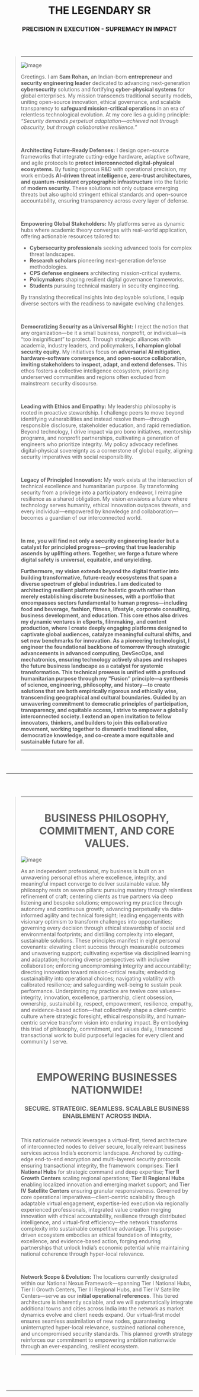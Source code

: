<br><br><br><br>


<h1 align="center">THE LEGENDARY SR</h1>
<h3 align="center">PRECISION IN EXECUTION - SUPREMACY IN IMPACT</h3>

<br><br>
 
> -----
>
> ![image](https://yt3.ggpht.com/-5opiqR9hYFZehI9g5QTrB7km5Vwijk985ssSpmQQlq0amwmwqnGzGuX30LiyZie0So7NdSjEpQWNA=s1120-rw-nd-v1)
>
> 
> Greetings. I am **Sam Rohan,** an Indian-born **entrepreneur** and **security engineering leader** dedicated to advancing next-generation **cybersecurity** solutions and fortifying **cyber-physical systems** for global enterprises. My mission transcends traditional security models, uniting open-source innovation, ethical governance, and scalable transparency to **safeguard mission-critical operations** in an era of relentless technological evolution. At my core lies a guiding principle: *“Security demands perpetual adaptation—achieved not through obscurity, but through collaborative resilience.”*  
>
> <br>
>
> **Architecting Future-Ready Defenses:** I design open-source frameworks that integrate cutting-edge hardware, adaptive software, and agile protocols to **protect interconnected digital-physical ecosystems.** By fusing rigorous R&D with operational precision, my work embeds **AI-driven threat intelligence, zero-trust architectures, and quantum-resistant cryptographic infrastructure** into the fabric of **modern security.** These solutions not only outpace emerging threats but also uphold stringent ethical standards and open-source accountability, ensuring transparency across every layer of defense.  
>
> <br>
>
> **Empowering Global Stakeholders:** My platforms serve as dynamic hubs where academic theory converges with real-world application, offering actionable resources tailored to:
>
>- **Cybersecurity professionals** seeking advanced tools for complex threat landscapes.  
>- **Research scholars** pioneering next-generation defense methodologies.  
>- **CPS defense engineers** architecting mission-critical systems.  
> - **Policymakers** shaping resilient digital governance frameworks.  
> - **Students** pursuing technical mastery in security engineering.  
>
> By translating theoretical insights into deployable solutions, I equip diverse sectors with the readiness to navigate evolving challenges.  
>
> <br>
>
> **Democratizing Security as a Universal Right:** I reject the notion that any organization—be it a small business, nonprofit, or individual—is “too insignificant” to protect. Through strategic alliances with academia, industry leaders, and policymakers, **I champion global security equity.** My initiatives focus on **adversarial AI mitigation, hardware-software convergence, and open-source collaboration, inviting stakeholders to inspect, adapt, and extend defenses.** This ethos fosters a collective intelligence ecosystem, prioritizing underserved communities and regions often excluded from mainstream security discourse.  
>
> <br>
>
> **Leading with Ethics and Empathy:** My leadership philosophy is rooted in proactive stewardship. I challenge peers to move beyond identifying vulnerabilities and instead resolve them—through responsible disclosure, stakeholder education, and rapid remediation. Beyond technology, I drive impact via pro bono initiatives, mentorship programs, and nonprofit partnerships, cultivating a generation of engineers who prioritize integrity. My policy advocacy redefines digital-physical sovereignty as a cornerstone of global equity, aligning security imperatives with social responsibility.  
>
> <br>
>
> **Legacy of Principled Innovation:** My work exists at the intersection of technical excellence and humanitarian purpose. By transforming security from a privilege into a participatory endeavor, I reimagine resilience as a shared obligation. My vision *envisions* a future where technology serves humanity, ethical innovation outpaces threats, and every individual—empowered by knowledge and collaboration—becomes a guardian of our interconnected world.  
>
> <br>
>
> **In me, you will find not only a security engineering leader but a catalyst for principled progress—proving that true leadership ascends by uplifting others. Together, we forge a future where digital safety is universal, equitable, and unyielding.** 
>
> **Furthermore, my vision extends beyond the digital frontier into building transformative, future-ready ecosystems that span a diverse spectrum of global industries. I am dedicated to architecting resilient platforms for holistic growth rather than merely establishing discrete businesses, with a portfolio that encompasses sectors fundamental to human progress—including food and beverage, fashion, fitness, lifestyle, corporate consulting, business development, and education. This core ethos also drives my dynamic ventures in eSports, filmmaking, and content production, where I create deeply engaging platforms designed to captivate global audiences, catalyze meaningful cultural shifts, and set new benchmarks for innovation. As a pioneering technologist, I engineer the foundational backbone of tomorrow through strategic advancements in advanced computing, DevSecOps, and mechatronics, ensuring technology actively shapes and reshapes the future business landscape as a catalyst for systemic transformation. This technical prowess is unified with a profound humanitarian purpose through my "Fusion" principle—a synthesis of science, engineering, philosophy, and history—to create solutions that are both empirically rigorous and ethically wise, transcending geographical and cultural boundaries. Guided by an unwavering commitment to democratic principles of participation, transparency, and equitable access, I strive to empower a globally interconnected society. I extend an open invitation to fellow innovators, thinkers, and builders to join this collaborative movement, working together to dismantle traditional silos, democratize knowledge, and co-create a more equitable and sustainable future for all.**
>
> -----


<br><br>

-----

<br><br>



> ---
>
> <h1 align="center">BUSINESS PHILOSOPHY, COMMITMENT, AND CORE VALUES.</h1>
>
> ![image](https://yt3.ggpht.com/RLQjhiWj8HnOYaSM94wtpPDOWD7OdVM-28vIqhmgSnDq6tnv2rCr_5fT85MtgTQf57004kL9QHvWjA=s1120-rw-nd-v1)
>
>
> As an independent professional, my business is built on an unwavering personal ethos where excellence, integrity, and meaningful impact converge to deliver sustainable value. My philosophy rests on seven pillars: pursuing mastery through relentless refinement of craft; centering clients as true partners via deep listening and bespoke solutions; empowering my practice through autonomy and continuous growth; advancing perpetually via data-informed agility and technical foresight; leading engagements with visionary optimism to transform challenges into opportunities; governing every decision through ethical stewardship of social and environmental footprints; and distilling complexity into elegant, sustainable solutions. These principles manifest in eight personal covenants: elevating client success through measurable outcomes and unwavering support; cultivating expertise via disciplined learning and adaptation; honoring diverse perspectives with inclusive collaboration; enforcing uncompromising integrity and accountability; directing innovation toward mission-critical results; embedding sustainability into operational choices; navigating volatility with calibrated resilience; and safeguarding well-being to sustain peak performance. Underpinning my practice are twelve core values—integrity, innovation, excellence, partnership, client obsession, ownership, sustainability, respect, empowerment, resilience, empathy, and evidence-based action—that collectively shape a client-centric culture where strategic foresight, ethical responsibility, and human-centric service transform vision into enduring impact. By embodying this triad of philosophy, commitment, and values daily, I transcend transactional work to build purposeful legacies for every client and community I serve.
>
> <br>
>
> <h1 align="center">EMPOWERING BUSINESSES NATIONWIDE!</h1>
> <h3 align="center">SECURE. STRATEGIC. SEAMLESS. SCALABLE BUSINESS ENABLEMENT ACROSS INDIA.</h3>
>
> <br>
>
> This nationwide network leverages a virtual-first, tiered architecture of interconnected nodes to deliver secure, locally relevant business services across India’s economic landscape. Anchored by cutting-edge end-to-end encryption and multi-layered security protocols ensuring transactional integrity, the framework comprises: **Tier I National Hubs** for strategic command and deep expertise; **Tier II Growth Centers** scaling regional operations; **Tier III Regional Hubs** enabling localized innovation and emerging market support; and **Tier IV Satellite Centers** ensuring granular responsiveness. Governed by core operational imperatives—client-centric scalability through adaptable virtual engagement, expertise-led execution via regionally experienced professionals, integrated value creation merging innovation with ethical accountability, resilience through distributed intelligence, and virtual-first efficiency—the network transforms complexity into sustainable competitive advantage. This purpose-driven ecosystem embodies an ethical foundation of integrity, excellence, and evidence-based action, forging enduring partnerships that unlock India’s economic potential while maintaining national coherence through hyper-local relevance. 
>
> <br>
>
> **Network Scope & Evolution:** The locations currently designated within our National Nexus Framework—spanning Tier I National Hubs, Tier II Growth Centers, Tier III Regional Hubs, and Tier IV Satellite Centers—serve as our **initial operational references**. This tiered architecture is inherently scalable, and we will systematically integrate additional towns and cities across India into the network as market dynamics evolve and client needs expand. Our virtual-first model ensures seamless assimilation of new nodes, guaranteeing uninterrupted hyper-local relevance, sustained national coherence, and uncompromised security standards. This planned growth strategy reinforces our commitment to empowering ambition nationwide through an ever-expanding, resilient ecosystem.  
>
>
> ---


<br><br><br><br>

---

<br><br><br><br>



> ---
> 
> <h1 align="center">WELCOME TO INSTITUTIONAL TO INDUSTRIAL TRANSITION!</h1>
> <h4 align="center">THE 'I2IT' IS A HOLISTIC SKILL DEVELOPMENT PROGRAM DESIGNED FOR THE NEXT GENERATION OF EMPLOYERS AND EMPLOYEES. IT EMPOWERS INDUSTRY EQUILIBRIUM THROUGH A FRAMEWORK OF DUAL-TRACK EXCELLENCE.</h4>
>
> <br>
>
> ![image](https://yt3.ggpht.com/pSFkEoPhLR6ZfpNVVBcZK6KymQc6GnKxa0YRl7P9OdJugIFVlHaqlNyLYVHJNV_Cvmv5Z4uqJl7jlg=s1024-c-fcrop64=1,00000000ffffffff-rw-nd-v1) 
>
> <br>
>
>  Institutional to Industrial Transition (I2IT) is a holistic skill development program that fosters a symbiotic industrial ecosystem. It simultaneously trains emerging leaders and talent to drive sustainable growth, innovation, and socioeconomic equilibrium. Through its dual-track framework, I2IT delivers comprehensive skill development via two complementary modules:
>
> ![image](https://yt3.ggpht.com/eISTO7l1TGFiqFjBwDYTSUeecFk3tzIL-cmJ6LTUgrH4lOdJ4OOE57OjloVWS0veQ9vam6II04SjmA=s1024-c-fcrop64=1,00000000ffffffff-rw-nd-v1)
>
> *   **The Employer Module** equips future business leaders with the robust capabilities needed to launch, scale, and sustain successful enterprises.
> *   **The Employee Module** develops a high-performance workforce with advanced technical proficiency, adaptable soft skills, and a commitment to workplace excellence.
>
> Together, these tracks converge to empower industry-wide equilibrium, transforming talent pipelines and leadership cadres into engines of collective prosperity.
>
> ---
